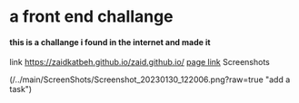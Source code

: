 # a front end challange 

#### this is a challange i found in the internet and made it
link https://zaidkatbeh.github.io/zaid.github.io/
[page link]([https://user-images.githubusercontent.com/72863351/215450642-89caa8ad-bfaf-4e7c-9aac-86dfe0ed06b2.png] "lnik")
Screenshots

(/../main/ScreenShots/Screenshot_20230130_122006.png?raw=true "add a task")
